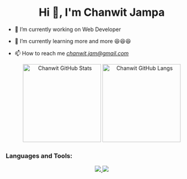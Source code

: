 <h1 align="center">Hi 👋, I'm Chanwit Jampa</h1>
<p align="left">
  
- 🔭 I’m currently working on Web Developer

- 🌱 I’m currently learning more and more :satisfied::satisfied::satisfied:

- 📫 How to reach me *chanwit.jam@gmail.com*


<p align="center">
  <img alt="Chanwit GitHub Stats" height="205px" src="https://github-readme-stats.vercel.app/api?username=ChanwitJampa&theme=noctis_minimus&hide_border=true&show_icons=true&count_private=true">
  <img alt="Chanwit GitHub Langs" height="205px" src="https://github-readme-stats.vercel.app/api/top-langs/?username=ChanwitJampa&theme=noctis_minimus&hide_border=true&show_icons=true&langs_count=3">

</p>

<h3 align="left">Languages and Tools:</h3>
<p align="center">
  <a href="https://skillicons.dev">
    <img src="https://skillicons.dev/icons?i=flutter,dart,java,javascript,angular,nodejs,python" />
     <img src="https://skillicons.dev/icons?i=git,mysql,mongodb,docker" />
  </a>
  
</p>
